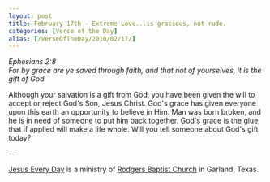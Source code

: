 ```yaml
---
layout: post
title: February 17th - Extreme Love...is gracious, not rude.
categories: [Verse of the Day]
alias: [/VerseOfTheDay/2010/02/17/]
---
```


_Ephesians 2:8  
For by grace are ye saved through faith, and that not of yourselves,
it is the gift of God._

Although your salvation is a gift from God, you have been given the
will to accept or reject God's Son, Jesus Christ. God's grace has
given everyone upon this earth an opportunity to believe in Him. Man
was born broken, and he is in need of someone to put him back
together. God's grace is the glue, that if applied will make a life
whole. Will you tell someone about God's gift today?

 --

<a href=http://jesuseveryday.net>Jesus Every Day</a> is a ministry of <a href=http://rodgersbaptist.net>Rodgers Baptist Church</a> in Garland, Texas.
